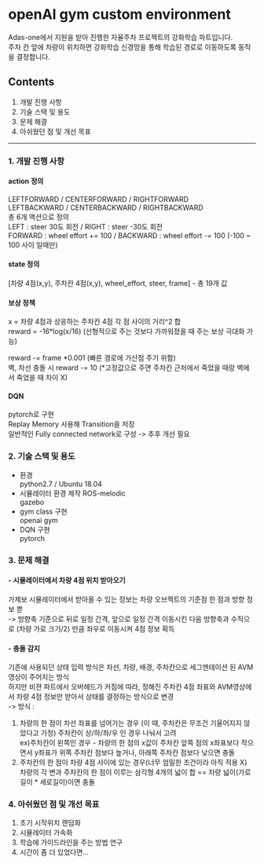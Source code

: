 # openAI gym custom environment  
Adas-one에서 지원을 받아 진행한 자율주차 프로젝트의 강화학습 파트입니다.  
주차 칸 앞에 차량이 위치하면 강화학습 신경망을 통해 학습된 경로로 이동하도록 동작을 결정합니다.  

## Contents  
1. 개발 진행 사항  
2. 기술 스택 및 용도  
3. 문제 해결  
4. 아쉬웠던 점 및 개선 목표  
---
### 1. 개발 진행 사항  

#### action 정의  
LEFTFORWARD / CENTERFORWARD / RIGHTFORWARD  
LEFTBACKWARD / CENTERBACKWARD / RIGHTBACKWARD  
총 6개 액션으로 정의  
LEFT : steer 30도 회전 / RIGHT : steer -30도 회전  
FORWARD : wheel effort += 100 / BACKWARD : wheel effort -= 100 (-100 ~ 100 사이 일때만)  
  
#### state 정의  
[차량 4점(x,y), 주차칸 4점(x,y), wheel_effort, steer, frame] - 총 19개 값  
  
#### 보상 정책  
x = 차량 4점과 상응하는 주차칸 4점 각 점 사이의 거리^2 합  
reward = -16*log(x/16) (선형적으로 주는 것보다 가까워졌을 때 주는 보상 극대화 가능)

reward -= frame *0.001 (빠른 경로에 가산점 주기 위함)  
벽, 차선 충돌 시 reward -= 10 (*고정값으로 주면 주차칸 근처에서 죽었을 때랑 벽에서 죽었을 때 차이 X)  
  
#### DQN  
pytorch로 구현  
Replay Memory 사용해 Transition을 저장  
일반적인 Fully connected network로 구성 -> 추후 개선 필요  

### 2. 기술 스택 및 용도  
- 환경  
python2.7 / Ubuntu 18.04
- 시뮬레이터 환경 제작 
ROS-melodic  
gazebo  
- gym class 구현  
openai gym  
- DQN 구현  
pytorch  
  
### 3. 문제 해결  
#### - 시뮬레이터에서 차량 4점 위치 받아오기  
가제보 시뮬레이터에서 받아올 수 있는 정보는 차량 오브젝트의 기준점 한 점과 방향 정보 뿐  
-> 방향축 기준으로 뒤로 일정 간격, 앞으로 일정 간격 이동시킨 다음 방향축과 수직으로 (차량 가로 크기/2) 만큼 좌우로 이동시켜 4점 정보 획득  

#### - 충돌 감지  
기존에 사용되던 상태 입력 방식은 차선, 차량, 배경, 주차칸으로 세그멘테이션 된 AVM 영상이 주어지는 방식  
하지만 비젼 파트에서 오버헤드가 커짐에 따라, 정해진 주차칸 4점 좌표와 AVM영상에서 차량 4점 정보만 받아서 상태를 결정하는 방식으로 변경  
-> 방식 :  
1) 차량의 한 점이 차선 좌표를 넘어가는 경우 (이 때, 주차칸은 무조건 기울어지지 않았다고 가정)
주차칸이 상/하/좌/우 인 경우 나눠서 고려  
ex)주차칸이 왼쪽인 경우 - 차량의 한 점의 x값이 주차칸 앞쪽 점의 x좌표보다 작으면서 y좌표가 위쪽 주차칸 점보다 높거나, 아래쪽 주차칸 점보다 낮으면 충돌  
2) 주차칸의 한 점이 차량 4점 사이에 있는 경우(너무 엄밀한 조건이라 아직 적용 X)  
차량의 각 변과 주차칸의 한 점이 이루는 삼각형 4개의 넓이 합 == 차량 넓이(가로길이 * 세로길이)이면 충돌  
  
### 4. 아쉬웠던 점 및 개선 목표  
1) 초기 시작위치 랜덤화  
2) 시뮬레이터 가속화  
3) 학습에 가이드라인을 주는 방법 연구
4) 시간이 좀 더 있었다면...
